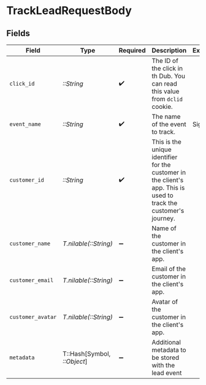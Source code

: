 # TrackLeadRequestBody


## Fields

| Field                                                                                                             | Type                                                                                                              | Required                                                                                                          | Description                                                                                                       | Example                                                                                                           |
| ----------------------------------------------------------------------------------------------------------------- | ----------------------------------------------------------------------------------------------------------------- | ----------------------------------------------------------------------------------------------------------------- | ----------------------------------------------------------------------------------------------------------------- | ----------------------------------------------------------------------------------------------------------------- |
| `click_id`                                                                                                        | *::String*                                                                                                        | :heavy_check_mark:                                                                                                | The ID of the click in th Dub. You can read this value from `dclid` cookie.                                       |                                                                                                                   |
| `event_name`                                                                                                      | *::String*                                                                                                        | :heavy_check_mark:                                                                                                | The name of the event to track.                                                                                   | Signup                                                                                                            |
| `customer_id`                                                                                                     | *::String*                                                                                                        | :heavy_check_mark:                                                                                                | This is the unique identifier for the customer in the client's app. This is used to track the customer's journey. |                                                                                                                   |
| `customer_name`                                                                                                   | *T.nilable(::String)*                                                                                             | :heavy_minus_sign:                                                                                                | Name of the customer in the client's app.                                                                         |                                                                                                                   |
| `customer_email`                                                                                                  | *T.nilable(::String)*                                                                                             | :heavy_minus_sign:                                                                                                | Email of the customer in the client's app.                                                                        |                                                                                                                   |
| `customer_avatar`                                                                                                 | *T.nilable(::String)*                                                                                             | :heavy_minus_sign:                                                                                                | Avatar of the customer in the client's app.                                                                       |                                                                                                                   |
| `metadata`                                                                                                        | T::Hash[Symbol, *::Object*]                                                                                       | :heavy_minus_sign:                                                                                                | Additional metadata to be stored with the lead event                                                              |                                                                                                                   |